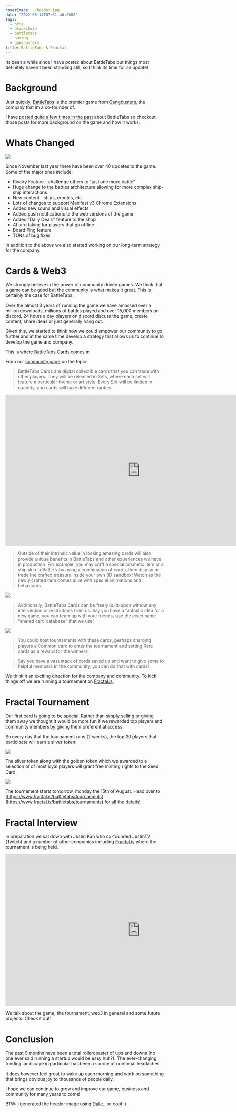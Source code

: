 ```yaml
---
coverImage: ./header.jpg
date: "2022-08-14T07:31:40.000Z"
tags:
  - nfts
  - blockchain
  - battletabs
  - gaming
  - gangbusters
title: BattleTabs & Fractal
---
```


Its been a while since I have posted about BattleTabs but things most definitely haven't been standing still, so I think its time for an update!

# Background

Just quickly; [BattleTabs](https://battletabs.com/) is the premier game from [Gangbusters](https://www.gangbusters.io/), the company that im a co-founder of.

I have [posted quite a few times in the past](https://mikecann.co.uk/tags/battletabs) about BattleTabs so checkout those posts for more background on the game and how it works.

# Whats Changed

[![](./update-notes.jpg)](./update-notes.jpg)

Since November last year there have been over 40 updates to the game. Some of the major ones include:

- Rivalry Feature - challenge others to "just one more battle"
- Huge change to the battles architecture allowing for more complex ship-ship interactions
- New content - ships, emotes, etc
- Lots of changes to support Manifest v3 Chrome Extensions
- Added new sound and visual effects
- Added push notifications to the web versions of the game
- Added "Daily Deals" feature to the shop
- AI turn taking for players that go offline
- Board Ping feature
- TONs of bug fixes

In addition to the above we also started working on our long-term strategy for the company.

# Cards & Web3

We strongly believe in the power of community driven games. We think that a game can be good but the community is what makes it great. This is certainly the case for BattleTabs.

Over the almost 3 years of running the game we have amassed over a million downloads, millions of battles played and over 15,000 members on discord. 24 hours a day players on discord discuss the game, create content, share ideas or just generally hang out.

Given this, we started to think how we could empower our community to go further and at the same time develop a strategy that allows us to continue to develop the game and company.

This is where BattleTabs Cards comes in.

From our [community page](https://battletabs.com/battletabs-cards) on the topic:

> BattleTabs Cards are digital collectible cards that you can trade with other players. They will be released in Sets, where each set will feature a particular theme or art style. Every Set will be limited in quantity, and cards will have different rarities.

<iframe width="853" height="480" src="https://www.youtube.com/embed/LFV1ugBAb1M?playlist=LFV1ugBAb1M&loop=1;rel=0&autoplay=1&controls=0&showinfo=0" frameborder="0" allow="autoplay; encrypted-media" allowfullscreen></iframe>

> Outside of their intrinsic value in looking amazing cards will also provide unique benefits in BattleTabs and other experiences we have in production. For example, you may craft a special cosmetic item or a ship skin in BattleTabs using a combination of cards, then display or trade the crafted treasure inside your own 3D sandbox! Watch as the newly crafted item comes alive with special animations and behaviours.

[![](./storyboard_c.png)](./storyboard_c.png)

> Additionally, BattleTabs Cards can be freely built-upon without any intervention or restrictions from us. Say you have a fantastic idea for a new game, you can team up with your friends, use the exact same "shared card database" that we use!

[![](./storyboard_a.png)](./storyboard_a.png)

> You could host tournaments with these cards, perhaps charging players a Common card to enter the tournament and setting Rare cards as a reward for the winners.

> Say you have a vast stack of cards saved up and want to give some to helpful members in the community, you can do that with cards!

We think it an exciting direction for the company and community. To kick things off we are running a tournament on [Fractal.is](https://fractal.is).

# Fractal Tournament

Our first card is going to be special. Rather than simply selling or giving them away we thought it would be more fun if we rewarded top players and community members by giving them preferential access.

So every day that the tournament runs (2 weeks), the top 20 players that participate will earn a silver token:

[![](./silver-token.png)](./silver-token.png)

The silver token along with the golden token which we awarded to a selection of of most loyal players will grant free minting rights to the Seed Card.

[![](./gold-token.png)](./gold-token.png)

The tournament starts tomorrow, monday the 15th of August. Head over to [https://www.fractal.is/battletabs/tournaments](https://www.fractal.is/battletabs/tournaments) for all the details!

# Fractal Interview

In preparation we sat down with Justin Kan who co-founded JustinTV (Twitch) and a number of other companies including [Fractal.is](https://Fractal.is) where the tournament is being held.

<iframe width="853" height="480" src="https://www.youtube.com/embed/nRbUc9N9hGY" frameborder="0" allow="autoplay; encrypted-media" allowfullscreen></iframe>

We talk about the game, the tournament, web3 in general and some future projects. Check it out!

# Conclusion

The past 9 months have been a total rollercoaster of ups and downs (no one ever said running a startup would be easy huh?). The ever-changing funding landscape in particular has been a source of continual headaches.

It does however feel great to wake up each morning and work on something that brings obvious joy to thousands of people daily.

I hope we can continue to grow and improve our game, business and community for many years to come!

BTW: I generated the header image using [Dalle](https://openai.com/dall-e-2/).. so cool :)
